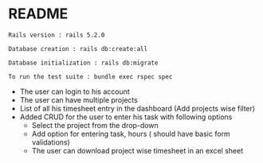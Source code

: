 # README



    Rails version : rails 5.2.0

    Database creation : rails db:create:all

    Database initialization : rails db:migrate

    To run the test suite : bundle exec rspec spec
   
   
 - The user can login to his account
- The user can have multiple projects 
- List of all his timesheet entry in the dashboard (Add projects wise filter)
- Added CRUD for the user to enter his task  with following options
  - Select the project from the drop-down
  - Add option for entering task, hours ( should have basic form validations)
  - The user can download project wise timesheet in an excel sheet 
